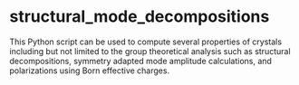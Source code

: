# structural_mode_decompositions
This Python script can be used to compute several properties of crystals including but not limited to the group theoretical analysis such as structural decompositions, symmetry adapted mode amplitude calculations, and polarizations using Born effective charges. 
